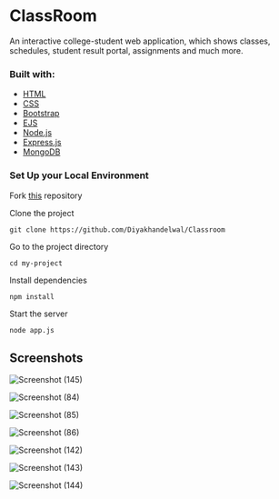 # ClassRoom
An interactive college-student web application, which shows classes, schedules, student result portal, assignments and much more.

### Built with:
<ul>
<li><a href="https://www.w3schools.com/html/">HTML<a></li>
<li><a href="https://www.w3schools.com/css/">CSS<a></li>
<li><a href="https://www.w3schools.com/bootstrap/">Bootstrap<a></li>
<li><a href="https://ejs.co/">EJS<a></li>
<li><a href="https://nodejs.org/en/">Node.js<a></li>
<li><a href="https://expressjs.com/">Express.js<a></li>
<li><a href="https://www.mongodb.com/">MongoDB<a></li>
</ul>

### Set Up your Local Environment
Fork <a href="https://github.com/Diyakhandelwal/Classroom">this<a> repository
  
Clone the project
```
git clone https://github.com/Diyakhandelwal/Classroom
```
Go to the project directory
```
cd my-project
```
Install dependencies
```
npm install
```
Start the server
```
node app.js
```
## Screenshots

![Screenshot (145)](https://user-images.githubusercontent.com/97888193/179059692-0fe8361b-9dc4-4003-a029-d4c0b25f8bfc.png)

![Screenshot (84)](https://user-images.githubusercontent.com/97888193/179059277-8de8e049-1c47-4779-88c9-c1b714554e41.png)

![Screenshot (85)](https://user-images.githubusercontent.com/97888193/179059464-757a3aec-0688-4a31-837c-5a69c527fbcd.png)

![Screenshot (86)](https://user-images.githubusercontent.com/97888193/179059494-b6dab91d-082f-4a9b-8ff9-c99f91e27130.png)

![Screenshot (142)](https://user-images.githubusercontent.com/97888193/179059592-b24bc6eb-21bf-4fd2-a07c-de853eb83ec1.png)

![Screenshot (143)](https://user-images.githubusercontent.com/97888193/179059625-3d6cac1f-2a67-4b5f-a217-f335e30d7db8.png)

![Screenshot (144)](https://user-images.githubusercontent.com/97888193/179059651-9c433e0d-fbec-4452-b1b7-71ea7bed0174.png)






